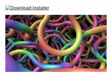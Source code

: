 

<!-- +++ DO NOT REMOVE THIS COMMENT +++ DO NOT ADD OR EDIT ANY TEXT BEFORE THIS LINE +++ IT WOULD BE A REALLY BAD IDEA +++ -->

[![Download Installer](https://img.shields.io/static/v1?label=Download&message=RainbowSpaghetti-Installer.lua&color=blue)](RainbowSpaghetti-Installer.lua "Installer")



[![Thumbnail](RainbowSpaghetti_320x180.png)](https://www.shadertoy.com/view/lsjGRV "View on Shadertoy.com")

<!-- +++ DO NOT REMOVE THIS COMMENT +++ DO NOT EDIT ANY TEXT THAT COMES AFTER THIS LINE +++ TRUST ME: JUST DON'T DO IT +++ -->

